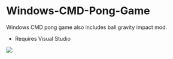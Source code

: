# Windows-CMD-Pong-Game
 Windows CMD pong game also includes ball gravity impact mod.
 
* Requires Visual Studio

![](Images/gameplay.gif)
